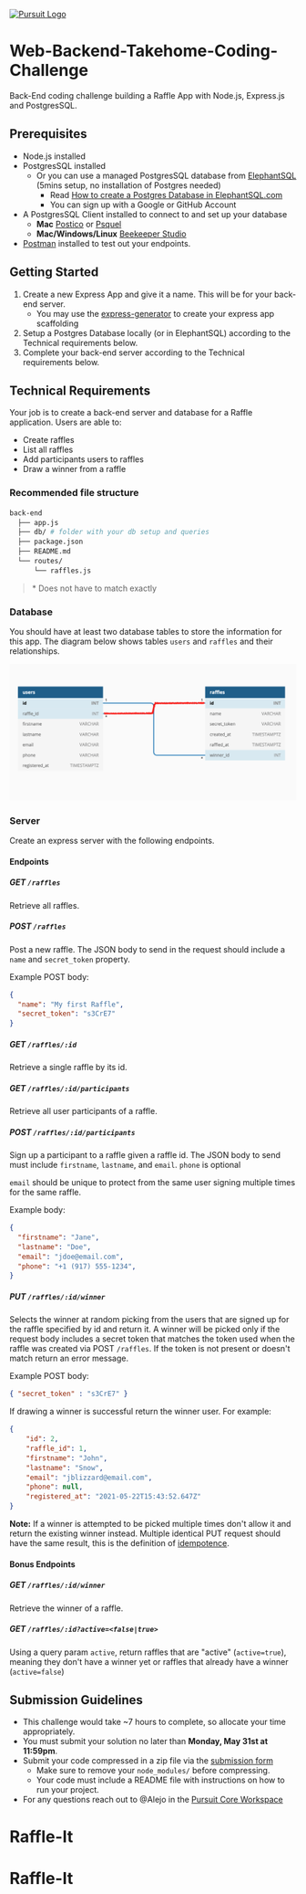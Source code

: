 [![Pursuit Logo](https://avatars1.githubusercontent.com/u/5825944?s=200&v=4)](https://pursuit.org)

# Web-Backend-Takehome-Coding-Challenge

Back-End coding challenge building a Raffle App with Node.js, Express.js and PostgresSQL.

## Prerequisites

- Node.js installed
- PostgresSQL installed
  - Or you can use a managed PostgresSQL database from [ElephantSQL](https://www.elephantsql.com/) (5mins setup, no installation of Postgres needed)
    - Read [How to create a Postgres Database in ElephantSQL.com](./how-to-create-a-postgres-db-in-elephansql.md)
    - You can sign up with a Google or GitHub Account
- A PostgresSQL Client installed to connect to and set up your database
  - **Mac** [Postico](https://eggerapps.at/postico/) or [Psquel](http://www.psequel.com/)
  - **Mac/Windows/Linux** [Beekeeper Studio](https://www.beekeeperstudio.io/get)
- [Postman](https://www.postman.com/product/rest-client/) installed to test out your endpoints.

## Getting Started

1. Create a new Express App and give it a name. This will be for your back-end server.
   - You may use the [express-generator](https://www.npmjs.com/package/express-generator) to create your express app scaffolding
2. Setup a Postgres Database locally (or in ElephantSQL) according to the Technical requirements below.
3. Complete your back-end server according to the Technical requirements below.

## Technical Requirements

Your job is to create a back-end server and database for a Raffle application. Users are able to:

- Create raffles
- List all raffles
- Add participants users to raffles
- Draw a winner from a raffle

### Recommended file structure

```bash
back-end
  ├── app.js
  ├── db/ # folder with your db setup and queries
  ├── package.json
  ├── README.md
  └── routes/
      └── raffles.js
```

>\* Does not have to match exactly


### Database

You should have at least two database tables to store the information for this app. The diagram below shows tables `users` and `raffles` and their relationships.

![database tables diagram](./assets/raffel-app-db-diagram.png)

### Server

Create an express server with the following endpoints.

#### Endpoints

##### GET `/raffles`

Retrieve all raffles.

##### POST `/raffles`

Post a new raffle. The JSON body to send in the request should include a `name` and `secret_token` property.

Example POST body: 

```json
{ 
  "name": "My first Raffle", 
  "secret_token": "s3CrE7" 
}
```

##### GET `/raffles/:id`

Retrieve a single raffle by its id.

##### GET `/raffles/:id/participants`

Retrieve all user participants of a raffle.

##### POST `/raffles/:id/participants`

Sign up a participant to a raffle given a raffle id. The JSON body to send must include `firstname`, `lastname`, and `email`.
`phone` is optional

`email` should be unique to protect from the same user signing multiple times for the same raffle.

Example body: 

```json
{ 
  "firstname": "Jane",
  "lastname": "Doe",
  "email": "jdoe@email.com",
  "phone": "+1 (917) 555-1234",
}
```

##### PUT `/raffles/:id/winner`

Selects the winner at random picking from the users that are signed up for the raffle specified by id and return it. A winner will be picked only if the request body includes a secret token that matches the token used when the raffle was created via POST `/raffles`.  If the token is not present or doesn't match return an error message.

Example POST body:

```json
{ "secret_token" : "s3CrE7" }
```

If drawing a winner is successful return the winner user. For example:

```json
{
    "id": 2,
    "raffle_id": 1,
    "firstname": "John",
    "lastname": "Snow",
    "email": "jblizzard@email.com",
    "phone": null,
    "registered_at": "2021-05-22T15:43:52.647Z"
}
```

**Note:** If a winner is attempted to be picked multiple times don't allow it and return the existing winner instead. Multiple identical PUT request should have the same result, this is the definition of [idempotence](https://developer.mozilla.org/en-US/docs/Web/HTTP/Methods/PUT#:~:text=The%20difference%20between%20PUT%20and,placing%20an%20order%20several%20times.).

#### Bonus Endpoints

##### GET `/raffles/:id/winner`

Retrieve the winner of a raffle.

##### GET `/raffles/:id?active=<false|true>`

Using a query param `active`, return raffles that are "active" (`active=true`), meaning they don't have a winner yet or raffles that already have a winner (`active=false`)

## Submission Guidelines

- This challenge would take ~7 hours to complete, so allocate your time appropriately.
- You must submit your solution no later than **Monday, May 31st at 11:59pm**.
- Submit your code compressed in a zip file via the [submission form](https://docs.google.com/forms/d/e/1FAIpQLSeY0nBqtXTV06b2CmAreHLJzVHlG0cQHUx9g1RKPYer0hNVVQ/viewform?usp=sf_link)
  - Make sure to remove your `node_modules/` before compressing.
  - Your code must include a README file with instructions on how to run your project.
- For any questions reach out to @Alejo in the [Pursuit Core Workspace](https://pursuit-core.slack.com/)
# Raffle-It
# Raffle-It
